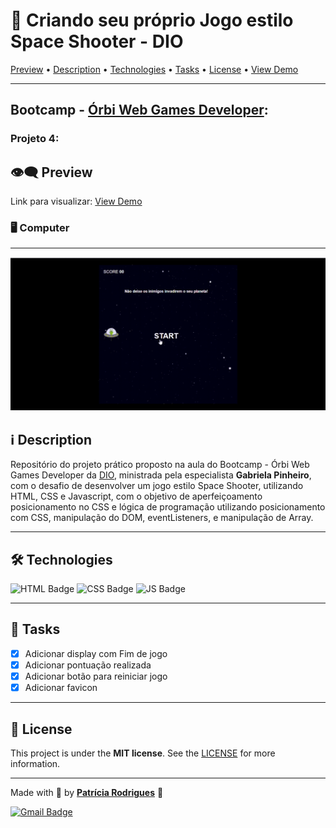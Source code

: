 # 🚀 Criando seu próprio Jogo estilo Space Shooter - DIO

[Preview](https://github.com/PatriciaRodriguesR/DIO-Jogo-Estilo-Space-Shooter#%EF%B8%8F%EF%B8%8F-preview) • [Description](https://github.com/PatriciaRodriguesR/DIO-Jogo-Estilo-Space-Shooter#%E2%84%B9%EF%B8%8F-description) • [Technologies](https://github.com/PatriciaRodriguesR/DIO-Jogo-Estilo-Space-Shooter#%EF%B8%8F-technologies) • [Tasks](https://github.com/PatriciaRodriguesR/DIO-Jogo-Estilo-Space-Shooter#-tasks) • [License](https://github.com/PatriciaRodriguesR/DIO-Jogo-Estilo-Space-Shooter#-license) • [View Demo](https://PatriciaRodriguesR.github.io/DIO-Jogo-Estilo-Space-Shooter/)

---

## Bootcamp - [Órbi Web Games Developer](https://www.dio.me/bootcamp/orbi-web-game-developer):

### Projeto 4:

## 👁️‍🗨️ Preview

Link para visualizar: [View Demo](https://PatriciaRodriguesR.github.io/DIO-Jogo-Estilo-Space-Shooter/)

### 🖥️ Computer

---

[![Computer](assets/Computer.gif)](https://github.com/PatriciaRodriguesR/DIO-Jogo-Estilo-Space-Shooter)

## ℹ️ Description

Repositório do projeto prático proposto na aula do Bootcamp - Órbi Web Games Developer da [DIO](https://www.dio.me/), ministrada pela especialista **Gabriela Pinheiro**, com o desafio de desenvolver um jogo estilo Space Shooter, utilizando HTML, CSS e Javascript, com o objetivo de aperfeiçoamento posicionamento no CSS e lógica de programação utilizando posicionamento com CSS, manipulação do DOM, eventListeners, e manipulação de Array.

---

## 🛠️ **Technologies**

![HTML Badge](https://img.shields.io/badge/HTML5-E34F26?style=for-the-badge&logo=html5&logoColor=white) ![CSS Badge](https://img.shields.io/badge/CSS3-1572B6?style=for-the-badge&logo=css3&logoColor=white) ![JS Badge](https://img.shields.io/badge/JavaScript-F7DF1E?style=for-the-badge&logo=javascript&logoColor=black)

---

## 📝 **Tasks**

- [x] Adicionar display com Fim de jogo
- [x] Adicionar pontuação realizada
- [x] Adicionar botão para reiniciar jogo
- [x] Adicionar favicon

---

## 📃 License

This project is under the **MIT license**. See the [LICENSE](https://github.com/PatriciaRodriguesR/DIO-Jogo-Estilo-Genius/blob/master/LICENSE) for more information.

---

Made with 💜 by [**Patrícia Rodrigues**](https://github.com/PatriciaRodriguesR/) 👋

[![Gmail Badge](https://img.shields.io/badge/-patriciarodriguesric@gmail.com-c14438?style=flat-square&logo=Gmail&logoColor=white&link=mailto:patriciarodriguesric@gmail.com)](mailto:patriciarodriguesric@gmail.com)
